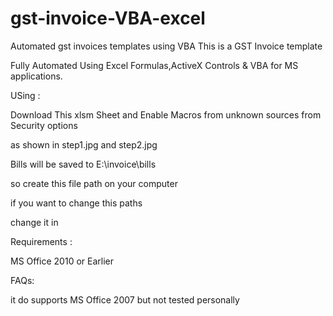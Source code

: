 # gst-invoice-VBA-excel
 Automated gst invoices templates using VBA
 This is a GST Invoice template

 Fully Automated Using Excel Formulas,ActiveX Controls & VBA for MS applications.

 USing :


 Download This xlsm Sheet and Enable Macros from unknown sources from Security options

 as shown in step1.jpg and step2.jpg

 Bills will be saved to E:\invoice\bills


 so create this file path on your computer

 if you want to change this paths

 change it in



 Requirements :

 MS Office 2010 or Earlier

 FAQs:

 it do supports MS Office 2007 but not tested personally

